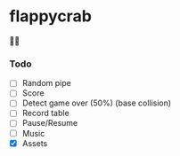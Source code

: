 # flappycrab
🦀🦋

### Todo

- [ ] Random pipe
- [ ] Score
- [ ] Detect game over (50%) (base collision)
- [ ] Record table
- [ ] Pause/Resume
- [ ] Music
- [x] Assets
